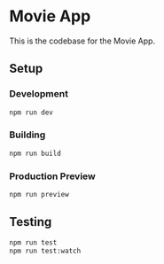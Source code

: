 # Movie App

This is the codebase for the Movie App.

## Setup

### Development

```sh
npm run dev
```

### Building

```sh
npm run build
```

### Production Preview

```sh
npm run preview
```

## Testing

```sh
npm run test
npm run test:watch
```
